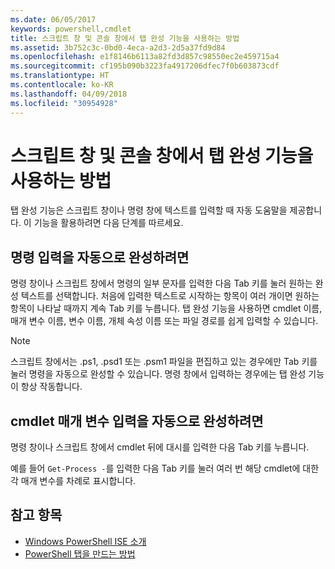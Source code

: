 ```yaml
---
ms.date: 06/05/2017
keywords: powershell,cmdlet
title: 스크립트 창 및 콘솔 창에서 탭 완성 기능을 사용하는 방법
ms.assetid: 3b752c3c-0bd0-4eca-a2d3-2d5a37fd9d84
ms.openlocfilehash: e1f8146b6113a82fd3d857c98550ec2e459715a4
ms.sourcegitcommit: cf195b090b3223fa4917206dfec7f0b603873cdf
ms.translationtype: HT
ms.contentlocale: ko-KR
ms.lasthandoff: 04/09/2018
ms.locfileid: "30954928"
---
```

# <a name="how-to-use-tab-completion-in-the-script-pane-and-console-pane"></a>스크립트 창 및 콘솔 창에서 탭 완성 기능을 사용하는 방법

탭 완성 기능은 스크립트 창이나 명령 창에 텍스트를 입력할 때 자동 도움말을 제공합니다. 이 기능을 활용하려면 다음 단계를 따르세요.

## <a name="to-automatically-complete-a-command-entry"></a>명령 입력을 자동으로 완성하려면

명령 창이나 스크립트 창에서 명령의 일부 문자를 입력한 다음 Tab 키를 눌러 원하는 완성 텍스트를 선택합니다. 처음에 입력한 텍스트로 시작하는 항목이 여러 개이면 원하는 항목이 나타날 때까지 계속 Tab 키를 누릅니다. 탭 완성 기능을 사용하면 cmdlet 이름, 매개 변수 이름, 변수 이름, 개체 속성 이름 또는 파일 경로를 쉽게 입력할 수 있습니다.

> [!NOTE]
> 스크립트 창에서는 .ps1, .psd1 또는 .psm1 파일을 편집하고 있는 경우에만 Tab 키를 눌러 명령을 자동으로 완성할 수 있습니다. 명령 창에서 입력하는 경우에는 탭 완성 기능이 항상 작동합니다.

## <a name="to-automatically-complete-a-cmdlet-parameter-entry"></a>cmdlet 매개 변수 입력을 자동으로 완성하려면

명령 창이나 스크립트 창에서 cmdlet 뒤에 대시를 입력한 다음 Tab 키를 누릅니다.

예를 들어 `Get-Process -`를 입력한 다음 Tab 키를 눌러 여러 번 해당 cmdlet에 대한 각 매개 변수를 차례로 표시합니다.

## <a name="see-also"></a>참고 항목

- [Windows PowerShell ISE 소개](Introducing-the-Windows-PowerShell-ISE.md)
- [PowerShell 탭을 만드는 방법](How-to-Create-a-PowerShell-Tab-in-Windows-PowerShell-ISE.md)